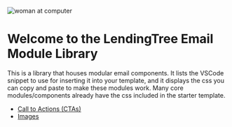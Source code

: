 
![woman at computer](https://s3.amazonaws.com/marketing.lendingtree.com/email/module-library/lt-email-module-library-hero.jpg)
# Welcome to the LendingTree Email Module Library

This is a library that houses modular email components. It lists the VSCode snippet to use for inserting it into your template, and it displays the css you can copy and paste to make these modules work. Many core modules/components already have the css included in the starter template.

- [Call to Actions (CTAs)](lt-cta.md)
- [Images](lt-img.md)
